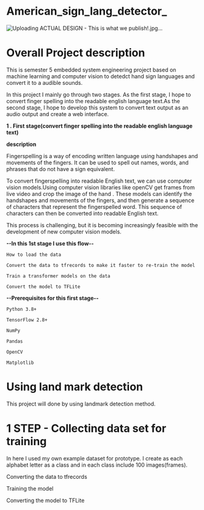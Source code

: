 # American_sign_lang_detector_


![Uploading ACTUAL DESIGN - This is what we publish!.jpg…]()

# Overall Project description

This is semester 5 embedded system engineering project based on machine learning and computer vision to detedct hand sign languages and convert it  to a audible sounds.

In this project I mainly go through two stages. As the first stage, I hope to convert finger spelling into the readable english language text.As the second stage, I hope to develop this system to convert text output as an audio output and create a web interface.

**1 . First stage(convert finger spelling into the readable english language text)**

**description**

Fingerspelling is a way of encoding written language using handshapes and movements of the fingers. It can be used to spell out names, words, and phrases that do not have a sign equivalent.

To convert fingerspelling into readable English text, we can use computer vision  models.Using computer vision libraries like openCV get frames from live video and crop the image of the hand . These models can identify the handshapes and movements of the fingers, and then generate a sequence of characters that represent the fingerspelled word. This sequence of characters can then be converted into readable English text.

This process is challenging, but it is becoming increasingly feasible with the development of new computer vision models.


**--In this 1st stage I  use this flow--**

    How to load the data
    
    Convert the data to tfrecords to make it faster to re-train the model
    
    Train a transformer models on the data
    
    Convert the model to TFLite


**--Prerequisites for this first stage--**

    Python 3.8+
    
    TensorFlow 2.8+
    
    NumPy
    
    Pandas

    OpenCV
    
    Matplotlib



# Using land mark detection

This project will done by using landmark detection method.

# 1 STEP - Collecting data set for training

In here I used my own example dataset for prototype. I create as each alphabet letter as a class and in each class include 100 images(frames).








Converting the data to tfrecords

Training the model

Converting the model to TFLite

